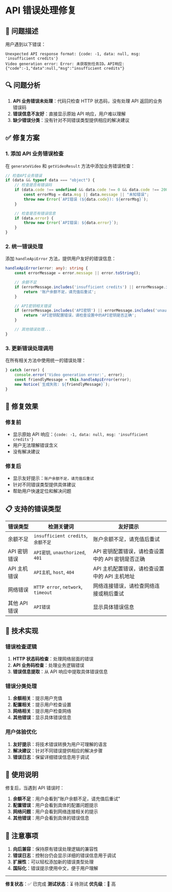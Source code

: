 # API 错误处理修复

## 🐛 问题描述

用户遇到以下错误：

```
Unexpected API response format: {code: -1, data: null, msg: 'insufficient credits'}
Video generation error: Error: 未获取到任务ID。API响应: {"code":-1,"data":null,"msg":"insufficient credits"}
```

## 🔍 问题分析

1. **API 业务错误未处理**：代码只检查 HTTP 状态码，没有处理 API 返回的业务错误码
2. **错误信息不友好**：直接显示原始 API 响应，用户难以理解
3. **缺少错误分类**：没有针对不同错误类型提供相应的解决建议

## ✅ 修复方案

### 1. 添加 API 业务错误检查

在 `generateVideo` 和 `getVideoResult` 方法中添加业务错误检查：

```typescript
// 检查API业务错误
if (data && typeof data === "object") {
	// 检查是否有错误码
	if (data.code !== undefined && data.code !== 0 && data.code !== 200) {
		const errorMsg = data.msg || data.message || "未知错误";
		throw new Error(`API错误 (${data.code}): ${errorMsg}`);
	}

	// 检查是否有错误信息
	if (data.error) {
		throw new Error(`API错误: ${data.error}`);
	}
}
```

### 2. 统一错误处理

添加 `handleApiError` 方法，提供用户友好的错误信息：

```typescript
handleApiError(error: any): string {
    const errorMessage = error.message || error.toString();

    // 余额不足
    if (errorMessage.includes('insufficient credits') || errorMessage.includes('余额不足')) {
        return '账户余额不足，请充值后重试';
    }

    // API密钥相关错误
    if (errorMessage.includes('API密钥') || errorMessage.includes('unauthorized') || errorMessage.includes('401')) {
        return 'API密钥配置错误，请检查设置中的API密钥是否正确';
    }

    // 其他错误处理...
}
```

### 3. 更新错误处理调用

在所有相关方法中使用统一的错误处理：

```typescript
} catch (error) {
    console.error('Video generation error:', error);
    const friendlyMessage = this.handleApiError(error);
    new Notice(`生成失败: ${friendlyMessage}`);
}
```

## 🎯 修复效果

### 修复前

-   显示原始 API 响应：`{code: -1, data: null, msg: 'insufficient credits'}`
-   用户无法理解错误含义
-   没有解决建议

### 修复后

-   显示友好提示：`账户余额不足，请充值后重试`
-   针对不同错误类型提供具体建议
-   帮助用户快速定位和解决问题

## 📋 支持的错误类型

| 错误类型      | 检测关键词                         | 友好提示                                          |
| ------------- | ---------------------------------- | ------------------------------------------------- |
| 余额不足      | `insufficient credits`, `余额不足` | 账户余额不足，请充值后重试                        |
| API 密钥错误  | `API密钥`, `unauthorized`, `401`   | API 密钥配置错误，请检查设置中的 API 密钥是否正确 |
| API 主机错误  | `API主机`, `host`, `404`           | API 主机配置错误，请检查设置中的 API 主机地址     |
| 网络错误      | `HTTP error`, `network`, `timeout` | 网络连接错误，请检查网络连接或稍后重试            |
| 其他 API 错误 | `API错误`                          | 显示具体错误信息                                  |

## 🔧 技术实现

### 错误检查逻辑

1. **HTTP 状态码检查**：处理网络层面的错误
2. **API 业务码检查**：处理业务逻辑错误
3. **错误信息提取**：从 API 响应中提取具体错误信息

### 错误分类处理

1. **余额相关**：提示用户充值
2. **配置相关**：提示用户检查设置
3. **网络相关**：提示用户检查网络
4. **其他错误**：显示具体错误信息

### 用户体验优化

1. **友好提示**：将技术错误转换为用户可理解的语言
2. **解决建议**：针对不同错误提供相应的解决步骤
3. **错误日志**：保留详细错误信息用于调试

## 🚀 使用说明

修复后，当遇到 API 错误时：

1. **余额不足**：用户会看到"账户余额不足，请充值后重试"
2. **配置错误**：用户会看到具体的配置问题提示
3. **网络问题**：用户会看到网络连接相关的提示
4. **其他错误**：用户会看到具体的错误信息

## 📝 注意事项

1. **向后兼容**：保持原有错误处理逻辑的兼容性
2. **错误日志**：控制台仍会显示详细的错误信息用于调试
3. **扩展性**：可以轻松添加新的错误类型处理
4. **国际化**：错误提示使用中文，便于用户理解

---

**修复状态**：✅ 已完成
**测试状态**：⏳ 待测试
**优先级**：🔴 高
